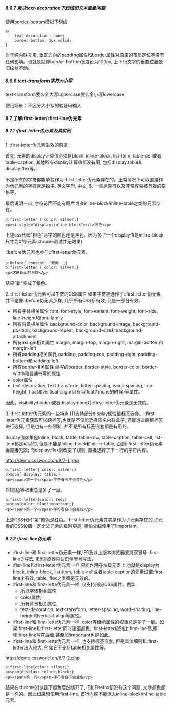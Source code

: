 ##### 8.6.7 解决text-decoration下划线和文本重叠问题

使用border-bottom模拟下划线
```
a{
    text-decoration: none;
    border-bottom: 1px solid;
}
```
对于纯内联元素, 垂直方向的padding属性和border属性对原来的布局定位等没有任何影响。也就是就算border-bottom宽度设为100px, 上下行文字的垂直位置依旧纹丝不动。

##### 8.6.8 text-transform字符大小写
text-transform要么全大写uppercase要么全小写lowercase

使用场景：不区分大小写的验证码输入
#### 8.7 了解:first-letter/:first-line伪元素
##### 8.7.1 :first-letter伪元素及其实例
1.::first-letter伪元素生效的前提

首先, 元素的display计算值必须是block, inline-block, list-item, table-cell或者table-caption, 其他所有display计算值都没有用, 包括display:table和display:flex等。

不是所有的字符都能单独作为::first-letter伪元素存在的。正常情况下可以直接作为伪元素的字符就是数字, 英文字母, 中文, $, 一些运算符以及非常容易被忽视的空格等。

最后说明一点, 字符前面不能有图片或者inline-block/inline-table之类的元素存在。

```
p:first-letter { color: silver;}
<p><i style="display:inline-block"></i>银色</p>
```
上述css代码"银色"两字的颜色还是黑色。因为多了一个display值是inline-block尺寸为0的i元素(chrome测试并无效果)

::before伪元素也参与::first-letter伪元素。
```
p:before{ content: '新闻 ';}
p:first-letter { color: silver;}
<p>这是新闻的标题</p>
```
结果"新"变成了银色。

2.::first-letter伪元素可以生效的CSS属性
如果字符被选作了::first-letter伪元素, 并不是像::before伪元素那样, 几乎所有CSS都有效, 只是一部分有效。
- 所有字体相关属性 font, font-style, font-variant, font-weight, font-size, line-height和font-famliy
- 所有背景相关属性 background-color, background-image, background-position, background-repeat, background-size和background-attachment
- 所有margin相关属性 margin, margin-top, margin-right, margin-bottom和margin-left
- 所有padding相关属性 padding, padding-top, padding-right, padding-bottom和padding-left
- 所有border相关属性 缩写的border, border-style, border-color, border-width和普通书写的属性
- color属性
- text-decoration, text-transform, letter-spacing, word-spacing, line-height, float和vertical-align(只有当float为none的时候)等属性。

因此。visibility:hidden或者display:none对::first-letter伪元素是无效的。

3.::first-letter伪元素的一些特点
(1)支持部分display属性值标签嵌套。::first-letter伪元素获取可以跨标签,也就是不仅能选择匿名内联盒子, 还能透过层层标签进行选择, 但是也有一些限制, 并不是所有标签嵌套都是有用的。

display值如果是inline, block, table, table-row, table-caption, table-cell, list-item都是可以的, 但是不能是inline-block和inline-table, 否则::first-letter伪元素会直接无效; 而display:flex则改变了规则, 直接选择了下一行的字符内容。

http://demo.cssworld.cn/8/7-1.php

```
p:first-letter{ color: silver;}
p>span{ display: table;}
<p><span>第一个</span>字符看会不会变色</p>
```

(2)颜色等权重总是多了一层。
```
p:first-letter{color: red;}
p>span{color: blue!important;}
<p><span>第一个</span>字符看会不会变红</p>
```
上述CSS代码"第"颜色是红色。:first-letter伪元素其实是作为子元素存在的,子元素的CSS设置一定比父元素的级别更高, 哪怕父级使用了!important。

##### 8.7.2 :first-line伪元素
- :first-line和:first-letter伪元素一样,IE9及以上版本浏览器支持双冒号::first-line{}写法, IE8浏览器只认识单冒号写法。
- :fisr-line和:first-letter伪元素一样,只能作用在块级元素上,也就是display为block, inline-block, list-item, table-cell或者table-caption的元素设置:first-line才有效, table, flex之类都是无效的。
- :first-line和:first-lette伪元素一样, 仅支持部分CSS属性。例如
  - 所以字体相关属性;
  - color属性;
  - 所有背景相关属性;
  - text-decoration, text-transform, letter-spacing, word-spacing, line-height和vertical-align等属性。
- :first-line和:first-lette伪元素一样, color等继承属性的权重总是多了一层。如果:first-line和:first-letter同时设置颜色, :first-letter级别比:first-line高,即使:first-line写在后面,甚至加!important也是如此。
- :first-line和:first-lette伪元素一样,  也支持标签嵌套, 但是具体细则和:first-letter出入较大, 例如它不支持table相关属性等。

http://demo.cssworld.cn/8/7-2.php

```
p:first-line{color: silver;}
p>span{display: inline-block;}
<p><span>第一行</span>字符看会不会变色</p>
```
结果在chrome浏览器下颜色居然断开了, IE和Firefox都没有这个问题, 文字颜色都是一样的。因此如果想使用:first-line, 首行内容不能混入inline-block/inline-table元素。

